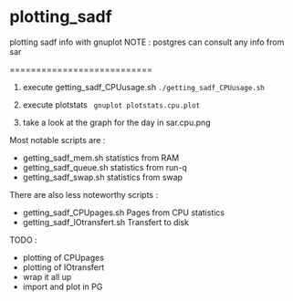 # plotting_sadf
plotting sadf info with gnuplot 
NOTE : postgres can consult any info from sar

===========================


1. execute getting_sadf_CPUusage.sh
`./getting_sadf_CPUusage.sh`


2. execute plotstats
` gnuplot plotstats.cpu.plot`

3. take a look at the graph for the day in sar.cpu.png


Most notable scripts are :
 * getting_sadf_mem.sh 	  statistics from RAM
 * getting_sadf_queue.sh 	statistics from run-q
 * getting_sadf_swap.sh   statistics from swap 
  
There are also less noteworthy scripts :
 * getting_sadf_CPUpages.sh 	 Pages from CPU statistics
 * getting_sadf_IOtransfert.sh Transfert to disk


TODO :
 * plotting of CPUpages
 * plotting of IOtransfert
 * wrap it all up
 * import and plot in PG
